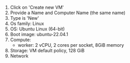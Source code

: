 1. Click on 'Create new VM'
2. Provide a Name and Computer Name (the same name)
3. Type is 'New'
4. Os family: Linux
5. OS: Ubuntu Linux (64-bit)
6. Boot image: ubuntu-22.04.1
7. Compute:
   - worker: 2 vCPU, 2 cores per socket, 8GiB memory
8. Storage: VM default policy, 128 GiB
9. Network